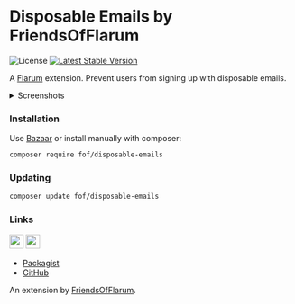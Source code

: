 # Disposable Emails by FriendsOfFlarum

![License](https://img.shields.io/badge/license-MIT-blue.svg) [![Latest Stable Version](https://img.shields.io/packagist/v/fof/disposable-emails.svg)](https://packagist.org/packages/fof/disposable-emails)

A [Flarum](http://flarum.org) extension. Prevent users from signing up with disposable emails.

<details> 
  <summary>Screenshots</summary>
  
  <img src="https://i.imgur.com/vCceWZb.png" alt="sign up modal" width="300" />
  <img src="https://i.imgur.com/x0iEi5l.png" alt="edit user modal" width="300" />
</details>


### Installation

Use [Bazaar](https://discuss.flarum.org/d/5151-flagrow-bazaar-the-extension-marketplace) or install manually with composer:

```sh
composer require fof/disposable-emails
```

### Updating

```sh
composer update fof/disposable-emails
```

### Links

[<img src="https://opencollective.com/fof/donate/button@2x.png?color=blue" height="25" />](https://opencollective.com/fof/donate)
[<img src="https://c5.patreon.com/external/logo/become_a_patron_button.png" height="25" />](https://patreon.com/datitisev)

- [Packagist](https://packagist.org/packages/fof/disposable-emails)
- [GitHub](https://github.com/FriendsOfFlarum/disposable-emails)

An extension by [FriendsOfFlarum](https://github.com/FriendsOfFlarum).


